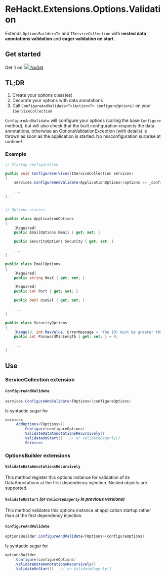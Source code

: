 # ReHackt.Extensions.Options.Validation
Extends `OptionsBuilder<T>` and `IServiceCollection` with **nested data annotations validation** and **eager validation on start**.

## Get started

Get it on <a href="https://www.nuget.org/packages/ReHackt.Extensions.Options.Validation"><img src="https://www.nuget.org/Content/gallery/img/default-package-icon.svg" height=18 style="height:18px;" /> NuGet</a>

## TL;DR

1) Create your options class(es)
2) Decorate your options with data annotations
3) Call `ConfigureAndValidate<T>(Action<T> configureOptions)` on your `IServiceCollection`

`ConfigureAndValidate` will configure your options (calling the base `Configure` method), but will also check that the built configuration respects the data annotations, otherwise an OptionsValidationException (with details) is thrown as soon as the application is started. No misconfiguration surprise at runtime!

### Example

``` csharp
// Startup configuration

public void ConfigureServices(IServiceCollection services)
{
    services.ConfigureAndValidate<ApplicationOptions>(options => _configuration.Bind(options));
    
    ...
}


// Options classes

public class ApplicationOptions
{
    [Required]
    public EmailOptions Email { get; set; }

    public SecurityOptions Security { get; set; }

    ...
}

public class EmailOptions
{
    [Required]
    public string Host { get; set; }

    [Required]
    public int Port { get; set; }

    public bool UseSsl { get; set; }

    ...
}

public class SecurityOptions
{
    [Range(8, int.MaxValue, ErrorMessage = "The {0} must be greater than {1}.")]
    public int PasswordMinLength { get; set; } = 8;

    ...
}
```

## Use

### ServiceCollection extension

#### `ConfigureAndValidate`

``` csharp
services.ConfigureAndValidate<TOptions>(configureOptions)
```
  
Is syntactic sugar for

``` csharp
services
    .AddOptions<TOptions>()
        .Configure(configureOptions)
        .ValidateDataAnnotationsRecursively()
        .ValidateOnStart()   // or ValidateEagerly()
        .Services
```

### OptionsBuilder extensions

#### `ValidateDataAnnotationsRecursively`

This method register this options instance for validation of its DataAnnotations at the first dependency injection. Nested objects are supported.

#### `ValidateOnStart` *(or `ValidateEagerly` in previous versions)*

This method validates this options instance at application startup rather than at the first dependency injection.

#### `ConfigureAndValidate`

``` csharp
optionsBuilder.ConfigureAndValidate<TOptions>(configureOptions)
```
  
Is syntactic sugar for

``` csharp
optionsBuilder
    .Configure(configureOptions)
    .ValidateDataAnnotationsRecursively()
    .ValidateOnStart()   // or ValidateEagerly()
```
